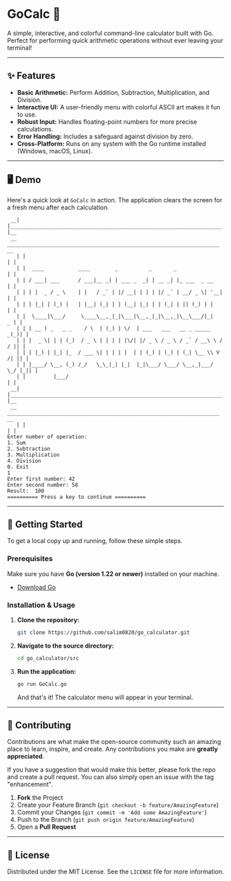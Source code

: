 
# GoCalc 🧮

[](https://golang.org/dl/)
[](https://www.google.com/search?q=https://github.com/salim0820-go_calculator/actions)
[](https://opensource.org/licenses/MIT)

A simple, interactive, and colorful command-line calculator built with Go. Perfect for performing quick arithmetic operations without ever leaving your terminal\!

-----

## ✨ Features

  * **Basic Arithmetic:** Perform Addition, Subtraction, Multiplication, and Division.
  * **Interactive UI:** A user-friendly menu with colorful ASCII art makes it fun to use.
  * **Robust Input:** Handles floating-point numbers for more precise calculations.
  * **Error Handling:** Includes a safeguard against division by zero.
  * **Cross-Platform:** Runs on any system with the Go runtime installed (Windows, macOS, Linux).

-----

## 🖥️ Demo

Here's a quick look at `GoCalc` in action. The application clears the screen for a fresh menu after each calculation.

```
 __| |_____________________________________________________________________| |__
 __   _____________________________________________________________________   __
   | |                                                                       | |
   | |  ____           ____        _          _       _                      | |
   | | / ___| ___      / ___|__ _| | ___ _  _| | __ _| |_ ___  _ __     | |
   | | | |  _ / _ \    | |   / _` | |/ __| | | | |/ _` | __/ _ \| '__|    | |
   | | | |_| | (_) |   | |__| (_| | | (__| |_| | | (_| | || (_) | |        | |
   | |  \____|\___/     \____\__,_|_|\___|\__,_|_|\__,_|\__\___/|_|      _ | |
   | | | __ ) _   _ _    / \  | (_) | \/  | ___   ___   __ _ _____    _(_)| |
   | | |  _ \| | | (_)  / _ \ | | | | |\/| |/ _ \ / _ \ / _` / __\ \ / / || |
   | | | |_) | |_| |_  / ___ \| | | | |  | | (_) | (_) | (_| \__ \\ V /| || |
   | | |____/ \__, (_) /_/   \_\_|_| |_|  |_|\___/ \___/ \__,_|___/ \_/ |_|| |
   | |         |___/                                                       | |
 __| |_____________________________________________________________________| |__
 __   _____________________________________________________________________   __
   | |                                                                       | |
Enter number of operation:
1. Sum
2. Subtraction
3. Multiplication
4. Division
0. Exit
1
Enter first number: 42
Enter second number: 58
Result:  100
========== Press a key to continue ==========
```

-----

## 🚀 Getting Started

To get a local copy up and running, follow these simple steps.

### Prerequisites

Make sure you have **Go (version 1.22 or newer)** installed on your machine.

  * [Download Go](https://go.dev/dl/)

### Installation & Usage

1.  **Clone the repository:**

    ```sh
    git clone https://github.com/salim0820/go_calculator.git
    ```

2.  **Navigate to the source directory:**

    ```sh
    cd go_calculator/src
    ```

3.  **Run the application:**

    ```sh
    go run GoCalc.go
    ```

    And that's it\! The calculator menu will appear in your terminal.


-----

## 🤝 Contributing

Contributions are what make the open-source community such an amazing place to learn, inspire, and create. Any contributions you make are **greatly appreciated**.

If you have a suggestion that would make this better, please fork the repo and create a pull request. You can also simply open an issue with the tag "enhancement".

1.  **Fork** the Project
2.  Create your Feature Branch (`git checkout -b feature/AmazingFeature`)
3.  Commit your Changes (`git commit -m 'Add some AmazingFeature'`)
4.  Push to the Branch (`git push origin feature/AmazingFeature`)
5.  Open a **Pull Request**

-----

## 📜 License

Distributed under the MIT License. See the `LICENSE` file for more information.
